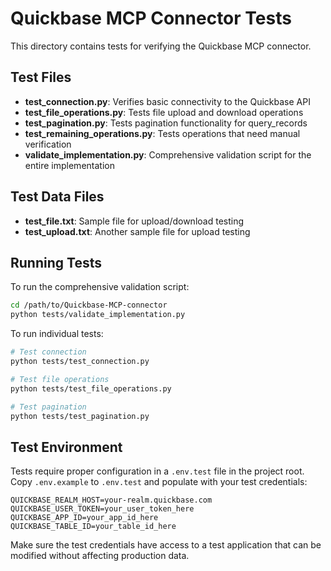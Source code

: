 # Quickbase MCP Connector Tests

This directory contains tests for verifying the Quickbase MCP connector.

## Test Files

- **test_connection.py**: Verifies basic connectivity to the Quickbase API
- **test_file_operations.py**: Tests file upload and download operations
- **test_pagination.py**: Tests pagination functionality for query_records
- **test_remaining_operations.py**: Tests operations that need manual verification
- **validate_implementation.py**: Comprehensive validation script for the entire implementation

## Test Data Files

- **test_file.txt**: Sample file for upload/download testing
- **test_upload.txt**: Another sample file for upload testing

## Running Tests

To run the comprehensive validation script:

```bash
cd /path/to/Quickbase-MCP-connector
python tests/validate_implementation.py
```

To run individual tests:

```bash
# Test connection
python tests/test_connection.py

# Test file operations
python tests/test_file_operations.py

# Test pagination
python tests/test_pagination.py
```

## Test Environment

Tests require proper configuration in a `.env.test` file in the project root. Copy `.env.example` to `.env.test` and populate with your test credentials:

```
QUICKBASE_REALM_HOST=your-realm.quickbase.com
QUICKBASE_USER_TOKEN=your_user_token_here
QUICKBASE_APP_ID=your_app_id_here
QUICKBASE_TABLE_ID=your_table_id_here
```

Make sure the test credentials have access to a test application that can be modified without affecting production data.